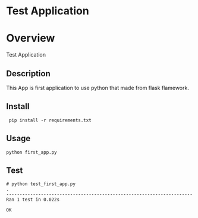 Test Application
===
# Overview
Test Application

## Description
This App is first application to use python that made from flask flamework.  
  
## Install
```
 pip install -r requirements.txt
```
  
## Usage 
```
python first_app.py
```

## Test
```
# python test_first_app.py
.
----------------------------------------------------------------------
Ran 1 test in 0.022s

OK

``` 
